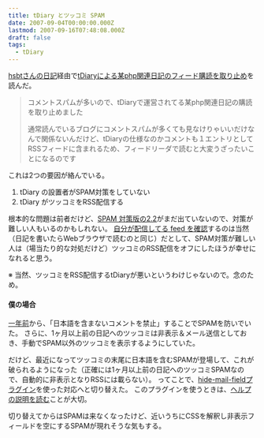 ```yaml
---
title: tDiary とツッコミ SPAM
date: 2007-09-04T00:00:00.000Z
lastmod: 2007-09-16T07:48:08.000Z
draft: false
tags:
  - tDiary
---
```


[hsbtさんの日記](http://www.hsbt.org/diary/20070904.html#p01)経由で[tDiaryによる某php関連日記のフィード購読を取り止め](http://www.ryo.com/ryo/2007/08/29/346/)を読んだ。

> コメントスパムが多いので、tDiaryで運営されてる某php関連日記の購読を取り止めました
>
> 通常読んでいるブログにコメントスパムが多くても見なけりゃいいだけなんで関係ないんだけど、tDiaryの仕様なのかコメントも１エントリとしてRSSフィードに含まれるため、フィードリーダで読むと大変うざったいことになるのです

これは2つの要因が絡んでいる。

1. tDiary の設置者がSPAM対策をしていない
2. tDiary がツッコミをRSS配信する

根本的な問題は前者だけど、[SPAM 対策版の2.2](http://sho.tdiary.net/20070223.html#p01)がまだ出ていないので、対策が難しい人もいるのかもしれない。 [自分が配信してる feed を確認](http://www.hsbt.org/diary/20070904.html#p01)するのは当然（日記を書いたらWebブラウザで読むのと同じ）だとして、SPAM対策が難しい人は（場当たり的な対処だけど）ツッコミのRSS配信をオフにしたほうが幸せになれると思う。

※ 当然、ツッコミをRSS配信するtDiaryが悪いというわけじゃないので。念のため。

#### 僕の場合

[一年前](/posts/20060828/p01)から、「日本語を含まないコメントを禁止」することでSPAMを防いでいた。 さらに、1ヶ月以上前の日記へのツッコミは非表示＆メール送信としておき、手動でSPAM以外のツッコミを表示するようにしていた。

だけど、最近になってツッコミの末尾に日本語を含むSPAMが登場して、これが破られるようになった（正確には1ヶ月以上前の日記へのツッコミSPAMなので、自動的に非表示となりRSSには載らない）。 ってことで、[hide-mail-fieldプラグイン](http://sho.tdiary.net/20070223.html#p01)を使った対応へと切り替えた。 このプラグインを使うときは、[ヘルプの説明を読む](http://sho.tdiary.net/20070223.html#c03)ことが大切。

切り替えてからはSPAMは来なくなったけど、近いうちにCSSを解釈し非表示フィールドを空にするSPAMが現れそうな気もする。
